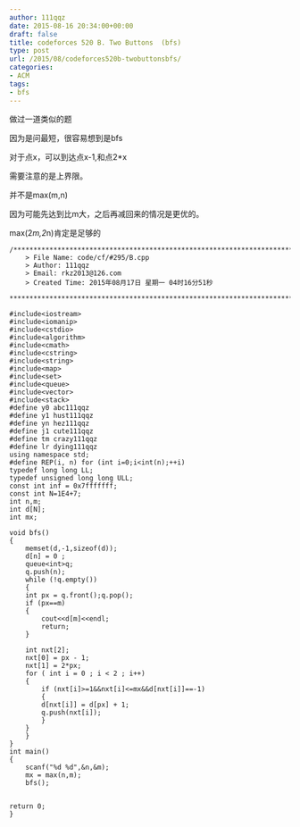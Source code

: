 ```yaml
---
author: 111qqz
date: 2015-08-16 20:34:00+00:00
draft: false
title: codeforces 520 B. Two Buttons  (bfs)
type: post
url: /2015/08/codeforces520b-twobuttonsbfs/
categories:
- ACM
tags:
- bfs
---
```





做过一道类似的题




因为是问最短，很容易想到是bfs




对于点x，可以到达点x-1,和点2*x




需要注意的是上界限。




并不是max(m,n)




因为可能先达到比m大，之后再减回来的情况是更优的。




max(2*m,2*n)肯定是足够的


 

    
    /*************************************************************************
    	> File Name: code/cf/#295/B.cpp
    	> Author: 111qqz
    	> Email: rkz2013@126.com 
    	> Created Time: 2015年08月17日 星期一 04时16分51秒
     ************************************************************************/
    
    #include<iostream>
    #include<iomanip>
    #include<cstdio>
    #include<algorithm>
    #include<cmath>
    #include<cstring>
    #include<string>
    #include<map>
    #include<set>
    #include<queue>
    #include<vector>
    #include<stack>
    #define y0 abc111qqz
    #define y1 hust111qqz
    #define yn hez111qqz
    #define j1 cute111qqz
    #define tm crazy111qqz
    #define lr dying111qqz
    using namespace std;
    #define REP(i, n) for (int i=0;i<int(n);++i)  
    typedef long long LL;
    typedef unsigned long long ULL;
    const int inf = 0x7fffffff;
    const int N=1E4+7;
    int n,m;
    int d[N];
    int mx;
    
    void bfs()
    {
        memset(d,-1,sizeof(d));
        d[n] = 0 ;
        queue<int>q;
        q.push(n);
        while (!q.empty())
        {
    	int px = q.front();q.pop();
    	if (px==m)
    	{
    	    cout<<d[m]<<endl;
    	    return;
    	}
    
    	int nxt[2];
    	nxt[0] = px - 1;
    	nxt[1] = 2*px;
    	for ( int i = 0 ; i < 2 ; i++)
    	{
    	    if (nxt[i]>=1&&nxt[i]<=mx&&d[nxt[i]]==-1)
    	    {
    		d[nxt[i]] = d[px] + 1;
    		q.push(nxt[i]);
    	    }
    	}
        }
    }
    int main()
    {
        scanf("%d %d",&n,&m);
        mx = max(n,m);
        bfs();
    
      
    return 0;
    }
    



